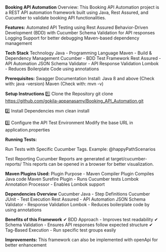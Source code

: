 **Booking API Automation**
Overview:
This Booking API Automation project is a REST API automation framework built using Java, Rest Assured, and Cucumber to validate booking API functionalities.

**Features:**
Automated API Testing using Rest Assured
Behavior-Driven Development (BDD) with Cucumber
Schema Validation for API responses
Logging Support for better debugging
Maven-based dependency management

**Tech Stack**
Technology
Java -		Programming Language
Maven		- Build & Dependency Management
Cucumber	- BDD Test Framework
Rest Assured -	API Automation
JSON Schema Validator -	API Response Validation
Lombok	-	Reduces Boilerplate Code using annotations

**Prerequisites:**
Swagger Documentation
Install:
Java 8 and above (Check with: java -version)
Maven (Check with: mvn -v)

**Setup Instructions**
1️⃣ Clone the Repository
git clone https://github.com/gokila-appanasamy/Booking_API_Automation.git

2️⃣ Install Dependencies
mvn clean install

3️⃣ Configure the API Test Environment
Modify the base URL in application.properties

**Running Tests:**

Run Tests with Specific Cucumber Tags. Example: @happyPathScenarios

Test Reporting
Cucumber Reports are generated at target/cucumber-reports/
This reports can be opened in a browser for better visualization.

**Maven Plugins Used:**
Plugin	Purpose - Maven Compiler Plugin	Compiles Java code
Maven Surefire Plugin	- Runs Cucumber tests
Lombok Annotation Processor	- Enables Lombok support

**Dependencies Overview**
Cucumber Java	- Step Definitions
Cucumber JUnit	- Test Execution
Rest Assured -	API Automation
JSON Schema Validator -	Response Validation
Lombok	- Reduces boilerplate code by using annotations

**Benefits of this Framework**
✔ BDD Approach - Improves test readability
✔ Schema Validation - Ensures API responses follow expected structure
✔ Tag-Based Execution - Run specific test groups easily

**Improvements:**
This framework can also be implemented with openApi for better enhancement

